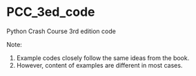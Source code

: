 # PCC_3ed_code
Python Crash Course 3rd edition code

Note: 
1. Example codes closely follow the same ideas from the book.
2. However, content of examples are different in most cases.
